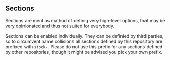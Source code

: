 ## Sections

Sections are ment as mathod of definig very high-level options, that may be very opinionated and thus not suited for everybody.

Sections can be enabled individually. They can be definied by third parties, so to circumvent name collisions all sections defined by this repository are prefixed with `stock-`. Please do not use this prefix for any sections defined by other repositories, though it might be advised you pick your own prefix.
